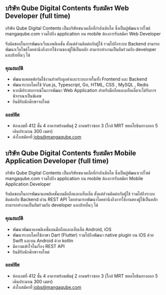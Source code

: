 ## บริษัท Qube Digital Contents รับสมัคร Web Developer (full time)

บริษัท Qube Digital Contents เป็นบริษัทขนาดเล็กที่กำลังเติบโต ซึ่งเป็นผู้พัฒนาเวปไซต์ mangaqube.com รวมไปถึง application บน mobile ต้องการรับสมัคร Web Developer

รับผิดชอบในการพัฒนาเว็บแอพลิเคชั่น ตั้งแต่ส่วนติดต่อกับผู้ใช้ รวมไปถึงระบบ Backend สามารถพัฒนาเว็บไซต์โดยคำนึงถึงการใช้งานของผู้ใช้เป็นหลัก
สามารถทำงานเป็นทีมร่วมกับ developer และฝ่ายอื่นๆ ได้

### คุณสมบัติ 
- พัฒนาแพลตฟอร์มใช้งานสำหรับลูกค้าและระบบภายในทั้ง Frontend และ Backend
- พัฒนาระบบโดยใช้ Vue.js, Typescript, Go, HTML, CSS , MySQL , Redis 
- หากมีประสบการณ์ในการพัฒนา Web Application สำหรับมือถือและแท็บเล็ตจะได้รับการพิจารณาเป็นพิเศษ 
- ยินดีรับนักศึกษาจบใหม่

### ออฟฟิศ
- ห้องเลขที่ 412 ชั้น 4 อาคารพร้อมพันธุ์ 2 ลาดพร้าวซอย 3 (ใกล้ MRT พหลโยธินทางออก 5 เดินประมาณ 300 เมตร)
- ส่งใบสมัครที่ jobs@mangaqube.com






## บริษัท Qube Digital Contents รับสมัคร Mobile Application Developer (full time)

บริษัท Qube Digital Contents เป็นบริษัทขนาดเล็กที่กำลังเติบโต ซึ่งเป็นผู้พัฒนาเวปไซต์ mangaqube.com รวมไปถึง application บน mobile ต้องการรับสมัคร Mobile Application Developer

รับผิดชอบในการพัฒนาแอพลิเคชั่นบนมือถือและแท็บเล็ต ตั้งแต่ส่วนติดต่อกับผู้ใช้ รวมไปถึงระบบติดต่อกับ Backend ผ่าน REST API โดยสามารถพัฒนาโดยคำนึงถึงการใช้งานของผู้ใช้เป็นหลัก
สามารถทำงานเป็นทีมร่วมกับ developer และฝ่ายอื่นๆ ได้

### คุณสมบัติ 
- พัฒนาพัฒนาแอพลิเคชั่นบนมือถือและแท็บเล็ต Android, iOS
- พัฒนาระบบโดยใช้ภาษา Dart (Flutter) รวมไปถึงพัฒนา native plugin บน iOS ด้วย Swift และบน Android ด้วย kotlin
- มีความเข้าใจในเรื่อง REST API 
- ยินดีรับนักศึกษาจบใหม่

### ออฟฟิศ
- ห้องเลขที่ 412 ชั้น 4 อาคารพร้อมพันธุ์ 2 ลาดพร้าวซอย 3 (ใกล้ MRT พหลโยธินทางออก 5 เดินประมาณ 300 เมตร)
- ส่งใบสมัครที่ jobs@mangaqube.com


